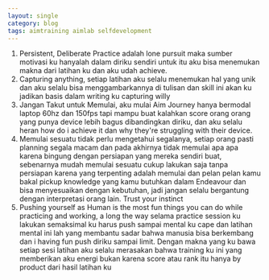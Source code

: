 ```yaml
---
layout: single
category: blog
tags: aimtraining aimlab selfdevelopment
---
```

1. Persistent, Deliberate Practice adalah lone pursuit maka sumber motivasi ku hanyalah dalam diriku sendiri untuk itu aku bisa menemukan makna dari latihan ku dan aku udah achieve. 
2. Capturing anything, setiap latihan aku selalu menemukan hal yang unik dan aku selalu bisa menggambarkannya di tulisan dan skill ini akan ku jadikan basis dalam writing ku capturing willy
3. Jangan Takut untuk Memulai, aku mulai Aim Journey hanya bermodal laptop 60hz dan 150fps tapi mampu buat kalahkan score orang orang yang punya device lebih bagus dibandingkan diriku, dan aku selalu heran how do i achieve it dan why they're struggling with their device. 
4. Memulai sesuatu tidak perlu mengetahui segalanya, setiap orang pasti planning segala macam dan pada akhirnya tidak memulai apa apa karena bingung dengan persiapan yang mereka sendiri buat, sebenarnya mudah memulai sesuatu cukup lakukan saja tanpa persiapan karena yang terpenting adalah memulai dan pelan pelan kamu bakal pickup knowledge yang kamu butuhkan dalam Endeavour dan bisa menyesuaikan dengan kebutuhan, jadi jangan selalu bergantung dengan interpretasi orang lain. Trust your instinct
5. Pushing yourself as Human is the most fun things you can do while practicing and working, a long the way selama practice session ku lakukan semaksimal ku harus push sampai mental ku cape dan latihan mental ini lah yang membantu sadar bahwa manusia bisa berkembang dan i having fun push diriku sampai limit. Dengan makna yang ku bawa setiap sesi latihan aku selalu merasakan bahwa training ku ini yang memberikan aku energi bukan karena score atau rank itu hanya by product dari hasil latihan ku


